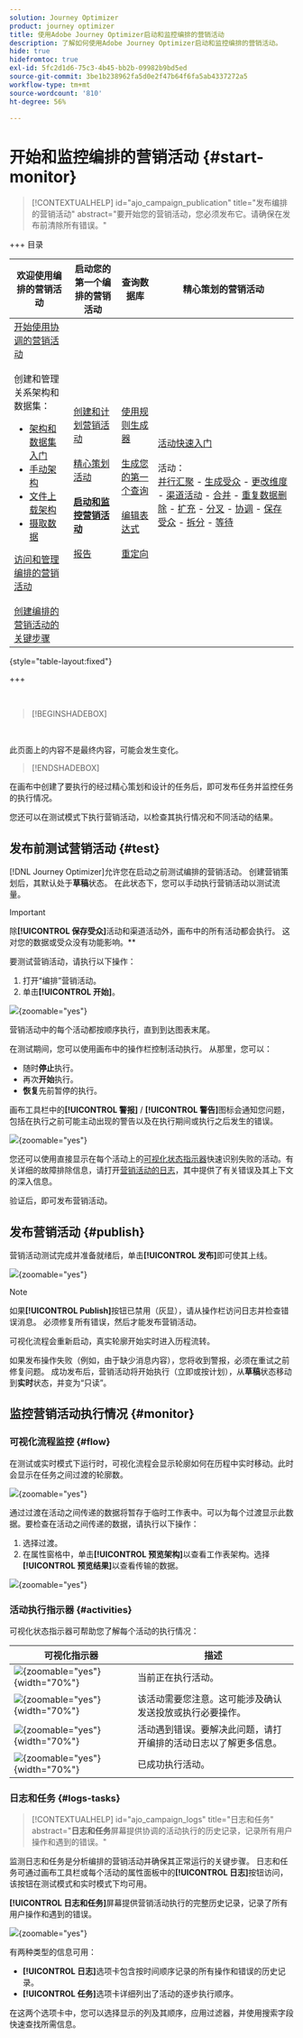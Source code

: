 ```yaml
---
solution: Journey Optimizer
product: journey optimizer
title: 使用Adobe Journey Optimizer启动和监控编排的营销活动
description: 了解如何使用Adobe Journey Optimizer启动和监控编排的营销活动。
hide: true
hidefromtoc: true
exl-id: 5fc2d1d6-75c3-4b45-bb2b-09982b9bd5ed
source-git-commit: 3be1b238962fa5d0e2f47b64f6fa5ab4337272a5
workflow-type: tm+mt
source-wordcount: '810'
ht-degree: 56%

---
```


# 开始和监控编排的营销活动 {#start-monitor}

>[!CONTEXTUALHELP]
>id="ajo_campaign_publication"
>title="发布编排的营销活动"
>abstract="要开始您的营销活动，您必须发布它。请确保在发布前清除所有错误。"

+++ 目录

| 欢迎使用编排的营销活动 | 启动您的第一个编排的营销活动 | 查询数据库 | 精心策划的营销活动 |
|---|---|---|---|
| [开始使用协调的营销活动](gs-orchestrated-campaigns.md)<br/><br/>创建和管理关系架构和数据集：</br> <ul><li>[架构和数据集入门](gs-schemas.md)</li><li>[手动架构](manual-schema.md)</li><li>[文件上载架构](file-upload-schema.md)</li><li>[摄取数据](ingest-data.md)</li></ul>[访问和管理编排的营销活动](access-manage-orchestrated-campaigns.md)<br/><br/>[创建编排的营销活动的关键步骤](gs-campaign-creation.md) | [创建和计划营销活动](create-orchestrated-campaign.md)<br/><br/>[精心策划活动](orchestrate-activities.md)<br/><br/><b>[启动和监控营销活动](start-monitor-campaigns.md)</b><br/><br/>[报告](reporting-campaigns.md) | [使用规则生成器](orchestrated-rule-builder.md)<br/><br/>[生成您的第一个查询](build-query.md)<br/><br/>[编辑表达式](edit-expressions.md)<br/><br/>[重定向](retarget.md) | [活动快速入门](activities/about-activities.md)<br/><br/>活动：<br/>[并行汇聚](activities/and-join.md) - [生成受众](activities/build-audience.md) - [更改维度](activities/change-dimension.md) - [渠道活动](activities/channels.md) - [合并](activities/combine.md) - [重复数据删除](activities/deduplication.md) - [扩充](activities/enrichment.md) - [分叉](activities/fork.md) - [协调](activities/reconciliation.md) - [保存受众](activities/save-audience.md) - [拆分](activities/split.md) - [等待](activities/wait.md) |

{style="table-layout:fixed"}

+++

<br/>

>[!BEGINSHADEBOX]

</br>

此页面上的内容不是最终内容，可能会发生变化。

>[!ENDSHADEBOX]

在画布中创建了要执行的经过精心策划和设计的任务后，即可发布任务并监控任务的执行情况。

您还可以在测试模式下执行营销活动，以检查其执行情况和不同活动的结果。

## 发布前测试营销活动 {#test}

[!DNL Journey Optimizer]允许您在启动之前测试编排的营销活动。 创建营销策划后，其默认处于&#x200B;**草稿**&#x200B;状态。 在此状态下，您可以手动执行营销活动以测试流量。

>[!IMPORTANT]
>
>除&#x200B;**[!UICONTROL 保存受众]**&#x200B;活动和渠道活动外，画布中的所有活动都会执行。 这对您的数据或受众没有功能影响。**

要测试营销活动，请执行以下操作：

1. 打开“编排”营销活动。
2. 单击&#x200B;**[!UICONTROL 开始]**。

![](assets/campaign-start.png){zoomable="yes"}

营销活动中的每个活动都按顺序执行，直到到达图表末尾。

在测试期间，您可以使用画布中的操作栏控制活动执行。 从那里，您可以：

* 随时&#x200B;**停止**&#x200B;执行。
* 再次&#x200B;**开始**&#x200B;执行。
* **恢复**&#x200B;先前暂停的执行。

画布工具栏中的&#x200B;**[!UICONTROL 警报]** / **[!UICONTROL 警告]**&#x200B;图标会通知您问题，包括在执行之前可能主动出现的警告以及在执行期间或执行之后发生的错误。

![](assets/campaign-warning.png){zoomable="yes"}

您还可以使用直接显示在每个活动上的[可视化状态指示器](#activities)快速识别失败的活动。有关详细的故障排除信息，请打开[营销活动的日志](#logs-tasks)，其中提供了有关错误及其上下文的深入信息。

<!--WAITING FOR PM's TEST TO UNHIDE

If you have added channel activities in the canvas, you can preview and test the content of your messages using the **[!UICONTROL Simulate Content]** button. [Learn how to work with channel activities](activities/channels.md)

-->

验证后，即可发布营销活动。

## 发布营销活动 {#publish}

营销活动测试完成并准备就绪后，单击&#x200B;**[!UICONTROL 发布]**&#x200B;即可使其上线。

![](assets/campaign-publish.png){zoomable="yes"}

>[!NOTE]
>
>如果&#x200B;**[!UICONTROL Publish]**&#x200B;按钮已禁用（灰显），请从操作栏访问日志并检查错误消息。 必须修复所有错误，然后才能发布营销活动。

可视化流程会重新启动，真实轮廓开始实时进入历程流转。

如果发布操作失败（例如，由于缺少消息内容），您将收到警报，必须在重试之前修复问题。 成功发布后，营销活动将开始执行（立即或按计划），从&#x200B;**草稿**&#x200B;状态移动到&#x200B;**实时**&#x200B;状态，并变为“只读”。

## 监控营销活动执行情况 {#monitor}

### 可视化流程监控 {#flow}

在测试或实时模式下运行时，可视化流程会显示轮廓如何在历程中实时移动。此时会显示在任务之间过渡的轮廓数。

![](assets/workflow-execution.png){zoomable="yes"}

通过过渡在活动之间传递的数据将暂存于临时工作表中。可以为每个过渡显示此数据。要检查在活动之间传递的数据，请执行以下操作：

1. 选择过渡。
1. 在属性窗格中，单击&#x200B;**[!UICONTROL 预览架构]**&#x200B;以查看工作表架构。选择&#x200B;**[!UICONTROL 预览结果]**&#x200B;以查看传输的数据。

![](assets/transition.png){zoomable="yes"}

### 活动执行指示器 {#activities}

可视化状态指示器可帮助您了解每个活动的执行情况：

| 可视化指示器 | 描述 |
|-----|------------|
| ![](assets/activity-status-pending.png){zoomable="yes"}{width="70%"} | 当前正在执行活动。 |
| ![](assets/activity-status-orange.png){zoomable="yes"}{width="70%"} | 该活动需要您注意。这可能涉及确认发送投放或执行必要操作。 |
| ![](assets/activity-status-red.png){zoomable="yes"}{width="70%"} | 活动遇到错误。要解决此问题，请打开编排的活动日志以了解更多信息。 |
| ![](assets/activity-status-green.png){zoomable="yes"}{width="70%"} | 已成功执行活动。 |

### 日志和任务 {#logs-tasks}

>[!CONTEXTUALHELP]
>id="ajo_campaign_logs"
>title="日志和任务"
>abstract="**日志和任务**&#x200B;屏幕提供协调的活动执行的历史记录，记录所有用户操作和遇到的错误。"

监测日志和任务是分析编排的营销活动并确保其正常运行的关键步骤。 日志和任务可通过画布工具栏或每个活动的属性面板中的&#x200B;**[!UICONTROL 日志]**&#x200B;按钮访问，该按钮在测试模式和实时模式下均可用。

**[!UICONTROL 日志和任务]**&#x200B;屏幕提供营销活动执行的完整历史记录，记录了所有用户操作和遇到的错误。

![](assets/workflow-logs.png){zoomable="yes"}

有两种类型的信息可用：

* **[!UICONTROL 日志]**&#x200B;选项卡包含按时间顺序记录的所有操作和错误的历史记录。
* **[!UICONTROL 任务]**&#x200B;选项卡详细列出了活动的逐步执行顺序。

在这两个选项卡中，您可以选择显示的列及其顺序，应用过滤器，并使用搜索字段快速查找所需信息。
